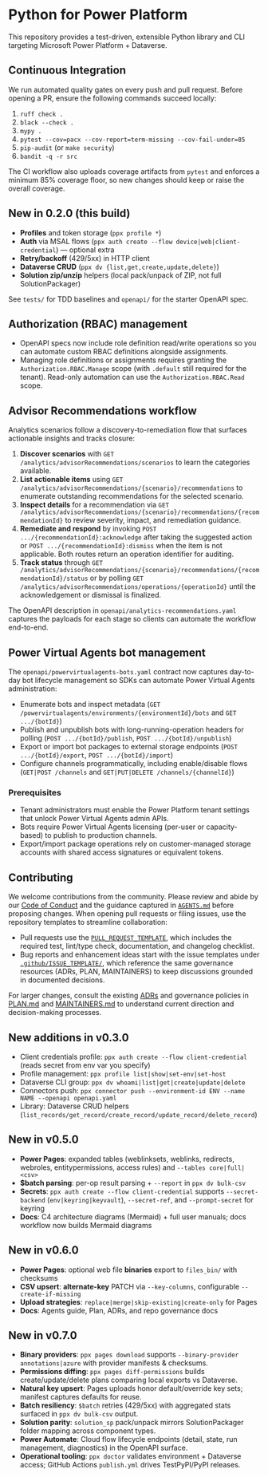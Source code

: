 
# Python for Power Platform

This repository provides a test-driven, extensible Python library and CLI targeting Microsoft Power Platform + Dataverse.

## Continuous Integration

We run automated quality gates on every push and pull request. Before opening a PR, ensure the following commands succeed locally:

1. `ruff check .`
2. `black --check .`
3. `mypy .`
4. `pytest --cov=pacx --cov-report=term-missing --cov-fail-under=85`
5. `pip-audit` (or `make security`)
6. `bandit -q -r src`

The CI workflow also uploads coverage artifacts from `pytest` and enforces a minimum 85% coverage floor, so new changes should keep or raise the overall coverage.

## New in 0.2.0 (this build)
- **Profiles** and token storage (`ppx profile *`)
- **Auth** via MSAL flows (`ppx auth create --flow device|web|client-credential`) — optional extra
- **Retry/backoff** (429/5xx) in HTTP client
- **Dataverse CRUD** (`ppx dv {list,get,create,update,delete}`)
- **Solution zip/unzip** helpers (local pack/unpack of ZIP, not full SolutionPackager)

See `tests/` for TDD baselines and `openapi/` for the starter OpenAPI spec.

## Authorization (RBAC) management

- OpenAPI specs now include role definition read/write operations so you can
  automate custom RBAC definitions alongside assignments.
- Managing role definitions or assignments requires granting the
  `Authorization.RBAC.Manage` scope (with `.default` still required for the
  tenant). Read-only automation can use the `Authorization.RBAC.Read` scope.
## Advisor Recommendations workflow

Analytics scenarios follow a discovery-to-remediation flow that surfaces actionable insights and tracks closure:

1. **Discover scenarios** with `GET /analytics/advisorRecommendations/scenarios` to learn the categories available.
2. **List actionable items** using `GET /analytics/advisorRecommendations/{scenario}/recommendations` to enumerate outstanding recommendations for the selected scenario.
3. **Inspect details** for a recommendation via `GET /analytics/advisorRecommendations/{scenario}/recommendations/{recommendationId}` to review severity, impact, and remediation guidance.
4. **Remediate and respond** by invoking `POST .../{recommendationId}:acknowledge` after taking the suggested action or `POST .../{recommendationId}:dismiss` when the item is not applicable. Both routes return an operation identifier for auditing.
5. **Track status** through `GET /analytics/advisorRecommendations/{scenario}/recommendations/{recommendationId}/status` or by polling `GET /analytics/advisorRecommendations/operations/{operationId}` until the acknowledgement or dismissal is finalized.

The OpenAPI description in `openapi/analytics-recommendations.yaml` captures the payloads for each stage so clients can automate the workflow end-to-end.
## Power Virtual Agents bot management

The `openapi/powervirtualagents-bots.yaml` contract now captures day-to-day bot lifecycle management so SDKs can automate Power
Virtual Agents administration:

- Enumerate bots and inspect metadata (`GET /powervirtualagents/environments/{environmentId}/bots` and `GET .../{botId}`)
- Publish and unpublish bots with long-running-operation headers for polling (`POST .../{botId}/publish`, `POST .../{botId}/unpublish`)
- Export or import bot packages to external storage endpoints (`POST .../{botId}/export`, `POST .../{botId}/import`)
- Configure channels programmatically, including enable/disable flows (`GET|POST /channels` and `GET|PUT|DELETE /channels/{channelId}`)

### Prerequisites

- Tenant administrators must enable the Power Platform tenant settings that unlock Power Virtual Agents admin APIs.
- Bots require Power Virtual Agents licensing (per-user or capacity-based) to publish to production channels.
- Export/import package operations rely on customer-managed storage accounts with shared access signatures or equivalent tokens.

## Contributing

We welcome contributions from the community. Please review and abide by our [Code of Conduct](CODE_OF_CONDUCT.md) and the guidance captured in [`AGENTS.md`](AGENTS.md) before proposing changes. When opening pull requests or filing issues, use the repository templates to streamline collaboration:

- Pull requests use the [`PULL_REQUEST_TEMPLATE`](.github/PULL_REQUEST_TEMPLATE.md), which includes the required test, lint/type check, documentation, and changelog checklist.
- Bug reports and enhancement ideas start with the issue templates under [`.github/ISSUE_TEMPLATE/`](.github/ISSUE_TEMPLATE/), which reference the same governance resources (ADRs, PLAN, MAINTAINERS) to keep discussions grounded in documented decisions.

For larger changes, consult the existing [ADRs](docs/adr/) and governance policies in [PLAN.md](PLAN.md) and [MAINTAINERS.md](MAINTAINERS.md) to understand current direction and decision-making processes.

## New additions in v0.3.0
- Client credentials profile: `ppx auth create --flow client-credential` (reads secret from env var you specify)
- Profile management: `ppx profile list|show|set-env|set-host`
- Dataverse CLI group: `ppx dv whoami|list|get|create|update|delete`
- Connectors push: `ppx connector push --environment-id ENV --name NAME --openapi openapi.yaml`
- Library: Dataverse CRUD helpers (`list_records/get_record/create_record/update_record/delete_record`)


## New in v0.5.0
- **Power Pages**: expanded tables (weblinksets, weblinks, redirects, webroles, entitypermissions, access rules) and `--tables core|full|<csv>`
- **$batch parsing**: per-op result parsing + `--report` in `ppx dv bulk-csv`
- **Secrets**: `ppx auth create --flow client-credential` supports `--secret-backend` (`env|keyring|keyvault`), `--secret-ref`, and `--prompt-secret` for keyring
- **Docs**: C4 architecture diagrams (Mermaid) + full user manuals; docs workflow now builds Mermaid diagrams


## New in v0.6.0
- **Power Pages**: optional web file **binaries** export to `files_bin/` with checksums
- **CSV upsert**: **alternate-key** PATCH via `--key-columns`, configurable `--create-if-missing`
- **Upload strategies**: `replace|merge|skip-existing|create-only` for Pages
- **Docs**: Agents guide, Plan, ADRs, and repo governance docs

## New in v0.7.0
- **Binary providers**: `ppx pages download` supports `--binary-provider annotations|azure` with provider manifests & checksums.
- **Permissions diffing**: `ppx pages diff-permissions` builds create/update/delete plans comparing local exports vs Dataverse.
- **Natural key upsert**: Pages uploads honor default/override key sets; manifest captures defaults for reuse.
- **Batch resiliency**: `$batch` retries (429/5xx) with aggregated stats surfaced in `ppx dv bulk-csv` output.
- **Solution parity**: `solution_sp` pack/unpack mirrors SolutionPackager folder mapping across component types.
- **Power Automate**: Cloud flow lifecycle endpoints (detail, state, run management, diagnostics) in the OpenAPI surface.
- **Operational tooling**: `ppx doctor` validates environment + Dataverse access; GitHub Actions `publish.yml` drives TestPyPI/PyPI releases.
